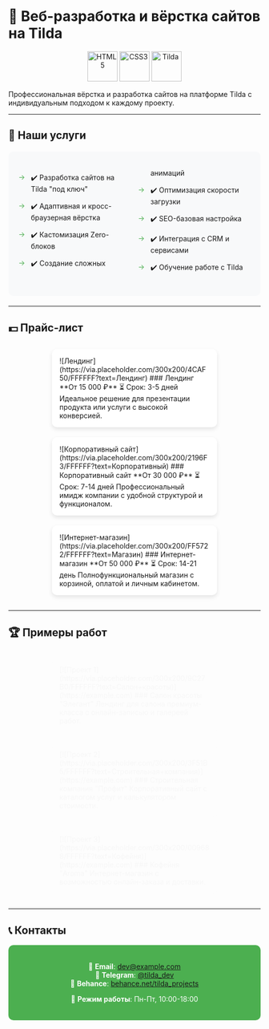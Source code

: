 # 🚀 Веб-разработка и вёрстка сайтов на Tilda 

<div align="center">
  <img src="https://img.icons8.com/color/96/000000/html-5--v1.png" alt="HTML5" width="60"/>
  <img src="https://img.icons8.com/color/96/000000/css3.png" alt="CSS3" width="60"/>
  <img src="https://img.icons8.com/ios-filled/100/000000/tilda.png" alt="Tilda" width="60"/>
</div>

Профессиональная вёрстка и разработка сайтов на платформе Tilda с индивидуальным подходом к каждому проекту.

---

## 💎 Наши услуги

<div class="services-grid" markdown="1">

- ✔️ Разработка сайтов на Tilda "под ключ"
- ✔️ Адаптивная и кросс-браузерная вёрстка
- ✔️ Кастомизация Zero-блоков
- ✔️ Создание сложных анимаций
- ✔️ Оптимизация скорости загрузки
- ✔️ SEO-базовая настройка
- ✔️ Интеграция с CRM и сервисами
- ✔️ Обучение работе с Tilda

</div>

---

## 💵 Прайс-лист

<div class="price-cards" markdown="1">

<div class="price-card" markdown="1">
![Лендинг](https://via.placeholder.com/300x200/4CAF50/FFFFFF?text=Лендинг)
### Лендинг
**От 15 000 ₽**  
⏳ Срок: 3-5 дней  
Идеальное решение для презентации продукта или услуги с высокой конверсией.
</div>

<div class="price-card" markdown="1">
![Корпоративный сайт](https://via.placeholder.com/300x200/2196F3/FFFFFF?text=Корпоративный)
### Корпоративный сайт
**От 30 000 ₽**  
⏳ Срок: 7-14 дней  
Профессиональный имидж компании с удобной структурой и функционалом.
</div>

<div class="price-card" markdown="1">
![Интернет-магазин](https://via.placeholder.com/300x200/FF5722/FFFFFF?text=Магазин)
### Интернет-магазин
**От 50 000 ₽**  
⏳ Срок: 14-21 день  
Полнофункциональный магазин с корзиной, оплатой и личным кабинетом.
</div>

</div>

---

## 🏆 Примеры работ

<div class="portfolio-grid" markdown="1">

<div class="portfolio-card" markdown="1">
[![Проект 1](https://via.placeholder.com/300x200/9C27B0/FFFFFF?text=Салон+красоты)](https://example.com)
### Салон красоты "Элегант"
Лендинг для салона премиум-класса с онлайн-записью и галереей работ.
</div>

<div class="portfolio-card" markdown="1">
[![Проект 2](https://via.placeholder.com/300x200/3F51B5/FFFFFF?text=Строительная+компания)](https://example.com)
### Строительная компания "Профит"
Корпоративный сайт с каталогом услуг и калькулятором стоимости.
</div>

<div class="portfolio-card" markdown="1">
[![Проект 3](https://via.placeholder.com/300x200/009688/FFFFFF?text=Кофейня)](https://example.com)
### Кофейня "Aroma"
Интернет-магазин с возможностью онлайн-заказа и доставки.
</div>

</div>

---

## 📞 Контакты

<div class="contacts" markdown="1">

📧 **Email**: [dev@example.com](mailto:dev@example.com)  
📱 **Telegram**: [@tilda_dev](https://t.me/tilda_dev)  
💼 **Behance**: [behance.net/tilda_projects](https://behance.net/tilda_projects)  

📍 **Режим работы**: Пн-Пт, 10:00-18:00  

</div>

<style>
/* Анимации и стили */
.price-cards, .portfolio-grid {
  display: flex;
  flex-wrap: wrap;
  justify-content: center;
  gap: 20px;
  margin: 30px 0;
}

.price-card, .portfolio-card {
  background: white;
  border-radius: 10px;
  padding: 15px;
  width: 300px;
  box-shadow: 0 4px 8px rgba(0,0,0,0.1);
  transition: transform 0.3s, box-shadow 0.3s;
}

.price-card:hover, .portfolio-card:hover {
  transform: translateY(-5px);
  box-shadow: 0 10px 20px rgba(0,0,0,0.15);
}

.price-card img, .portfolio-card img {
  border-radius: 8px;
  margin-bottom: 10px;
  width: 100%;
}

.services-grid {
  background: #f8f9fa;
  padding: 20px;
  border-radius: 10px;
  margin: 20px 0;
}

.services-grid ul {
  columns: 2;
  list-style-type: none;
  padding: 0;
}

.services-grid li {
  padding: 8px 0;
  position: relative;
  padding-left: 25px;
}

.services-grid li:before {
  content: "→";
  position: absolute;
  left: 0;
  color: #4CAF50;
}

.contacts {
  background: #4CAF50;
  color: white;
  padding: 20px;
  border-radius: 10px;
  text-align: center;
}

@keyframes fadeIn {
  from { opacity: 0; }
  to { opacity: 1; }
}

.price-card, .portfolio-card {
  animation: fadeIn 0.5s ease-in-out;
}

.price-card:nth-child(1) { animation-delay: 0.1s; }
.price-card:nth-child(2) { animation-delay: 0.3s; }
.price-card:nth-child(3) { animation-delay: 0.5s; }

@media (max-width: 768px) {
  .price-cards, .portfolio-grid {
    flex-direction: column;
    align-items: center;
  }
  
  .services-grid ul {
    columns: 1;
  }
}
</style>
